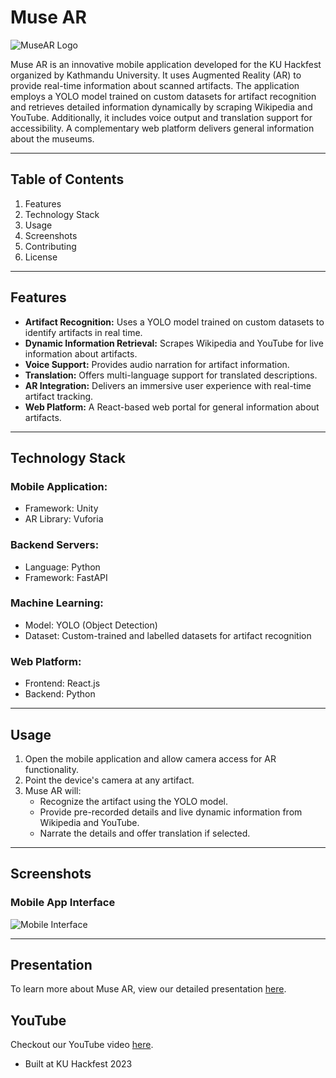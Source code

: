 # Muse AR

![MuseAR Logo](https://i.ibb.co/B2LZj40/0485acbf-4443-4dc8-b437-3da67b53348b.jpg)

Muse AR is an innovative mobile application developed for the KU Hackfest organized by Kathmandu University. It uses Augmented Reality (AR) to provide real-time information about scanned artifacts. The application employs a YOLO model trained on custom datasets for artifact recognition and retrieves detailed information dynamically by scraping Wikipedia and YouTube. Additionally, it includes voice output and translation support for accessibility. A complementary web platform delivers general information about the museums.

---

## Table of Contents

1. Features
2. Technology Stack
3. Usage
4. Screenshots
5. Contributing
6. License

---

## Features

- **Artifact Recognition:** Uses a YOLO model trained on custom datasets to identify artifacts in real time.
- **Dynamic Information Retrieval:** Scrapes Wikipedia and YouTube for live information about artifacts.
- **Voice Support:** Provides audio narration for artifact information.
- **Translation:** Offers multi-language support for translated descriptions.
- **AR Integration:** Delivers an immersive user experience with real-time artifact tracking.
- **Web Platform:** A React-based web portal for general information about artifacts.

---

## Technology Stack

### Mobile Application:

- Framework: Unity
- AR Library: Vuforia

### Backend Servers:

- Language: Python
- Framework: FastAPI

### Machine Learning:

- Model: YOLO (Object Detection)
- Dataset: Custom-trained and labelled datasets for artifact recognition

### Web Platform:

- Frontend: React.js
- Backend: Python

---

## Usage

1. Open the mobile application and allow camera access for AR functionality.
2. Point the device's camera at any artifact.
3. Muse AR will:
   - Recognize the artifact using the YOLO model.
   - Provide pre-recorded details and live dynamic information from Wikipedia and YouTube.
   - Narrate the details and offer translation if selected.

---

## Screenshots

### Mobile App Interface

![Mobile Interface](https://i.ibb.co/G0hG40B/image.png)

---

## Presentation

To learn more about Muse AR, view our detailed presentation [here](https://github.com/bibhushansaakha/museAR/blob/main/assets/MuseAR.pdf).

## YouTube

Checkout our YouTube video [here](https://www.youtube.com/watch?v=DFRhqaavsuU).


- Built at KU Hackfest 2023
